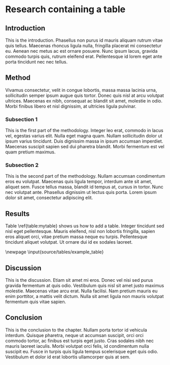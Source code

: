 # Research containing a table

## Introduction

This is the introduction. Phasellus non purus id mauris aliquam rutrum vitae quis tellus. Maecenas rhoncus ligula nulla, fringilla placerat mi consectetur eu. Aenean nec metus ac est ornare posuere. Nunc ipsum lacus, gravida commodo turpis quis, rutrum eleifend erat. Pellentesque id lorem eget ante porta tincidunt nec nec tellus.

## Method

Vivamus consectetur, velit in congue lobortis, massa massa lacinia urna, sollicitudin semper ipsum augue quis tortor. Donec quis nisl at arcu volutpat ultrices. Maecenas ex nibh, consequat ac blandit sit amet, molestie in odio. Morbi finibus libero et nisl dignissim, at ultricies ligula pulvinar.

### Subsection 1

This is the first part of the methodology.  Integer leo erat, commodo in lacus vel, egestas varius elit. Nulla eget magna quam. Nullam sollicitudin dolor ut ipsum varius tincidunt. Duis dignissim massa in ipsum accumsan imperdiet. Maecenas suscipit sapien sed dui pharetra blandit. Morbi fermentum est vel quam pretium maximus.

### Subsection 2

This is the second part of the methodology. Nullam accumsan condimentum eros eu volutpat. Maecenas quis ligula tempor, interdum ante sit amet, aliquet sem. Fusce tellus massa, blandit id tempus at, cursus in tortor. Nunc nec volutpat ante. Phasellus dignissim ut lectus quis porta. Lorem ipsum dolor sit amet, consectetur adipiscing elit.

<!-- 
Comments can be added like this.
--> 

## Results

Table \ref{table:mytable} shows us how to add a table. Integer tincidunt sed nisl eget pellentesque. Mauris eleifend, nisl non lobortis fringilla, sapien eros aliquet orci, vitae pretium massa neque eu turpis. Pellentesque tincidunt aliquet volutpat. Ut ornare dui id ex sodales laoreet.

<!-- Force the table onto a newpage -->

\newpage
\input{source/tables/example_table}

<!--
\begin{table}[htbp]
\small
\setlength\tabcolsep{2pt}

\begin{tabular}{|c|c|c|c|c|c|c|}
\hline
WAP 1 $\sim$ 520 & Longitude            & Latitude           & Floor & Building ID & Space ID & Relative Position  \\ \hline
100, ...         & -0.06751662935071569 & 39.992756040740794 & 2     & 1           & 106      & 1                  \\ \hline
-20, ...         & -0.0671950980614048  & 39.992792294109336 & 1     & 2           & 038      & 2                  \\ \hline
\end{tabular}

\vspace{5mm}

\begin{tabular}{|c|c|c|}
\hline
User ID & Phone ID & Timestamp  \\ \hline
2       & 15       & 1380872703  \\ \hline
4       & 13       & 138115054   \\ \hline
\end{tabular}

\caption[short table caption]{This table shows us how to add a table. Integer tincidunt sed nisl eget pellentesque. Mauris
eleifend, nisl non lobortis fringilla, sapien eros aliquet orci, vitae pretium massa neque eu turpis. Pellentesque tincidunt
aliquet volutpat. Ut ornare dui id ex sodales laoree}
\label{table:mytable}

\end{table}
-->


## Discussion

This is the discussion. Etiam sit amet mi eros. Donec vel nisi sed purus gravida fermentum at quis odio. Vestibulum quis nisl sit amet justo maximus molestie. Maecenas vitae arcu erat. Nulla facilisi. Nam pretium mauris eu enim porttitor, a mattis velit dictum. Nulla sit amet ligula non mauris volutpat fermentum quis vitae sapien.

## Conclusion

This is the conclusion to the chapter. Nullam porta tortor id vehicula interdum. Quisque pharetra, neque ut accumsan suscipit, orci orci commodo tortor, ac finibus est turpis eget justo. Cras sodales nibh nec mauris laoreet iaculis. Morbi volutpat orci felis, id condimentum nulla suscipit eu. Fusce in turpis quis ligula tempus scelerisque eget quis odio. Vestibulum et dolor id erat lobortis ullamcorper quis at sem.



